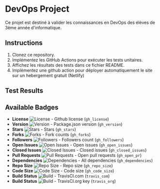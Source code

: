 # DevOps Project

Ce projet est destiné à valider les connaissances en DevOps des élèves de 3ème année d'informatique.

## Instructions

1. Clonez ce repository.
2. Implémentez les GitHub Actions pour exécuter les tests unitaires.
3. Affichez les résultats des tests dans ce fichier README.
4. Implémentez une github action pour déployer automatiquement le site sur un hebergement gratuit (Netlify)

## Test Results


## Available Badges

* **License** ![License](https://img.shields.io/badge/license-MIT-green) - Github license (`gh_license`)
* **Version** ![Version](https://img.shields.io/badge/version-v1.1.0-blue) - Package.json version (`gh_version`)
* **Stars** ![Stars](https://img.shields.io/badge/stars-3-blue) - Stars (`gh_stars`)
* **Forks** ![Forks](https://img.shields.io/badge/Fork-2-blue) - Fork counts (`gh_forks`)
* **Followers** ![Followers](https://img.shields.io/badge/Followers-29-blue) - Followers count (`gh_followers`)
* **Open Issues** ![Open Issues](https://img.shields.io/badge/open%20issues-0-brightgreen) - Open issues (`gh_open_issues`)
* **Closed Issues** ![Closed Issues](https://img.shields.io/badge/closed%20issues-1-yellow) - Closed issues (`gh_closed_issues`)
* **Pull Requests** ![Pull Requests](https://img.shields.io/badge/pull%20requests-1%20open-orange) - Open pull requests (`gh_open_pr`)
* **Dependencies** ![Dependencies](https://img.shields.io/badge/dependencies-up%20to%20date-brightgreen) - All dependencies (`gh_dependencies`)
* **Repo Size** ![Repo Size](https://img.shields.io/badge/repo%20size-2.31%20MB-blue) - Repo size (`gh_repo_size`)
* **Code Size** ![Code Size](https://img.shields.io/badge/code%20size-4.81%20KB-blue) - Code size (`gh_code_size`)
* **Build Status** ![Build](https://img.shields.io/badge/build-passing-brightgreen) - TravisCI.com (`travis_com`)
* **Build Status** ![Build](https://img.shields.io/badge/build-passing-brightgreen) - TravisCI.org key (`travis_org`)